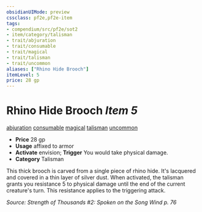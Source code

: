 ```yaml
---
obsidianUIMode: preview
cssclass: pf2e,pf2e-item
tags:
- compendium/src/pf2e/sot2
- item/category/talisman
- trait/abjuration
- trait/consumable
- trait/magical
- trait/talisman
- trait/uncommon
aliases: ["Rhino Hide Brooch"]
itemLevel: 5
price: 28 gp
---
```

# Rhino Hide Brooch *Item 5*  
[abjuration](../../../rules/traits/abjuration.md)  [consumable](../../../rules/traits/consumable.md)  [magical](../../../rules/traits/magical.md)  [talisman](../../../rules/traits/talisman.md)  [uncommon](../../../rules/traits/uncommon.md)  

- **Price** 28 gp
- **Usage** affixed to armor
- **Activate** envision; **Trigger** You would take physical damage.
- **Category** Talisman

This thick brooch is carved from a single piece of rhino hide. It's lacquered and covered in a thin layer of silver dust. When activated, the talisman grants you resistance 5 to physical damage until the end of the current creature's turn. This resistance applies to the triggering attack.

*Source: Strength of Thousands #2: Spoken on the Song Wind p. 76*